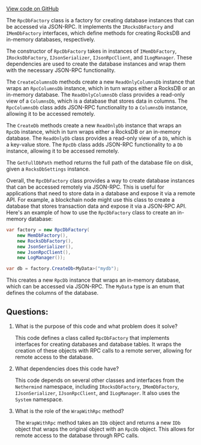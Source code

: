 [View code on GitHub](https://github.com/nethermindeth/nethermind/Nethermind.Db.Rpc/RpcDbFactory.cs)

The `RpcDbFactory` class is a factory for creating database instances that can be accessed via JSON-RPC. It implements the `IRocksDbFactory` and `IMemDbFactory` interfaces, which define methods for creating RocksDB and in-memory databases, respectively. 

The constructor of `RpcDbFactory` takes in instances of `IMemDbFactory`, `IRocksDbFactory`, `IJsonSerializer`, `IJsonRpcClient`, and `ILogManager`. These dependencies are used to create the database instances and wrap them with the necessary JSON-RPC functionality.

The `CreateColumnsDb` methods create a new `ReadOnlyColumnsDb` instance that wraps an `RpcColumnsDb` instance, which in turn wraps either a RocksDB or an in-memory database. The `ReadOnlyColumnsDb` class provides a read-only view of a `ColumnsDb`, which is a database that stores data in columns. The `RpcColumnsDb` class adds JSON-RPC functionality to a `ColumnsDb` instance, allowing it to be accessed remotely.

The `CreateDb` methods create a new `ReadOnlyDb` instance that wraps an `RpcDb` instance, which in turn wraps either a RocksDB or an in-memory database. The `ReadOnlyDb` class provides a read-only view of a `Db`, which is a key-value store. The `RpcDb` class adds JSON-RPC functionality to a `Db` instance, allowing it to be accessed remotely.

The `GetFullDbPath` method returns the full path of the database file on disk, given a `RocksDbSettings` instance.

Overall, the `RpcDbFactory` class provides a way to create database instances that can be accessed remotely via JSON-RPC. This is useful for applications that need to store data in a database and expose it via a remote API. For example, a blockchain node might use this class to create a database that stores transaction data and expose it via a JSON-RPC API. Here's an example of how to use the `RpcDbFactory` class to create an in-memory database:

```csharp
var factory = new RpcDbFactory(
    new MemDbFactory(),
    new RocksDbFactory(),
    new JsonSerializer(),
    new JsonRpcClient(),
    new LogManager());

var db = factory.CreateDb<MyData>("mydb");
```

This creates a new `RpcDb` instance that wraps an in-memory database, which can be accessed via JSON-RPC. The `MyData` type is an enum that defines the columns of the database.
## Questions: 
 1. What is the purpose of this code and what problem does it solve?
    
    This code defines a class called `RpcDbFactory` that implements interfaces for creating databases and database tables. It wraps the creation of these objects with RPC calls to a remote server, allowing for remote access to the database.

2. What dependencies does this code have?
    
    This code depends on several other classes and interfaces from the `Nethermind` namespace, including `IRocksDbFactory`, `IMemDbFactory`, `IJsonSerializer`, `IJsonRpcClient`, and `ILogManager`. It also uses the `System` namespace.

3. What is the role of the `WrapWithRpc` method?
    
    The `WrapWithRpc` method takes an `IDb` object and returns a new `IDb` object that wraps the original object with an `RpcDb` object. This allows for remote access to the database through RPC calls.